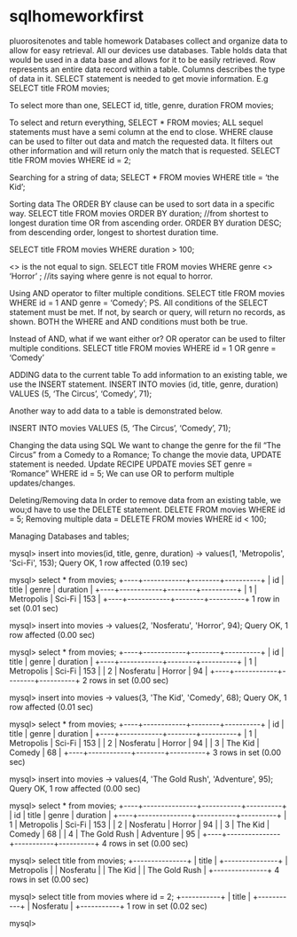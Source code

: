 # sqlhomeworkfirst
pluorositenotes and table homework 
Databases collect and organize data to allow for easy retrieval. All our devices use databases.
Table holds data that would be used in a data base and allows for it to be easily retrieved.
Row represents an entire data record within a table.
Columns describes the type of data in it.
SELECT statement is needed to get movie information. E.g 
SELECT title
FROM movies;

To select more than one,
SELECT id, title, genre, duration
FROM movies;

To select and return everything, 
SELECT  *
FROM movies;
ALL sequel statements must have a semi column at the end to close.
WHERE clause can be used to filter out data and match the requested data. It filters out other information and will return only the match that is requested.
SELECT title
FROM movies
WHERE id = 2;

Searching for a string of data;
SELECT  *
FROM movies
WHERE title = ‘the Kid’;

Sorting data
The ORDER BY  clause can be used to sort data in a specific way.
SELECT title
FROM movies
ORDER BY duration;  //from shortest to longest duration time OR from ascending order.
ORDER BY duration DESC; from descending order, longest to shortest duration time.

SELECT title
FROM movies
WHERE duration > 100;

<> is the not equal to sign.
SELECT title
FROM movies
WHERE genre <> ‘Horror’ ;  //its saying where genre is not equal to horror.


Using AND operator to filter multiple conditions.
SELECT title
FROM movies
WHERE id = 1
AND genre = ‘Comedy’;
PS. All conditions of the SELECT statement must be met. If not, by search or query, will return no records, as shown. BOTH the WHERE and AND conditions must both be true.

 Instead of AND, what if we want either or?
OR operator can be used to filter multiple conditions.
SELECT title
FROM movies
WHERE id = 1
OR genre = ‘Comedy’

ADDING data to the current table
To add information to an existing table, we use the INSERT statement.
INSERT INTO  movies (id, title, genre, duration)
VALUES (5, ‘The Circus’, ‘Comedy’, 71);

Another way to add data to a table is demonstrated below. 

INSERT INTO movies
VALUES (5, ‘The Circus’, ‘Comedy’, 71);

Changing the data using SQL
We want to change the genre for the fil “The Circus” from a Comedy to a Romance;
To change the movie data, UPDATE statement is needed.
Update RECIPE
UPDATE movies
SET genre = ‘Romance”
WHERE id = 5;
We can use OR to perform multiple updates/changes.

Deleting/Removing data
In order to remove data from an existing table, we wou;d have to use the DELETE statement.
DELETE FROM movies WHERE id = 5;
 Removing multiple data = DELETE FROM movies WHERE id < 100;
 
Managing Databases and tables; 




mysql> insert into movies(id, title, genre, duration)
    -> values(1, 'Metropolis', 'Sci-Fi', 153);
Query OK, 1 row affected (0.19 sec)

mysql> select * from movies;
+----+------------+--------+----------+
| id | title      | genre  | duration |
+----+------------+--------+----------+
|  1 | Metropolis | Sci-Fi |      153 |
+----+------------+--------+----------+
1 row in set (0.01 sec)

mysql> insert into movies
    -> values(2, 'Nosferatu', 'Horror', 94);
Query OK, 1 row affected (0.00 sec)

mysql> select * from movies;
+----+------------+--------+----------+
| id | title      | genre  | duration |
+----+------------+--------+----------+
|  1 | Metropolis | Sci-Fi |      153 |
|  2 | Nosferatu  | Horror |       94 |
+----+------------+--------+----------+
2 rows in set (0.00 sec)

mysql> insert into movies
    -> values(3, 'The Kid', 'Comedy', 68);
Query OK, 1 row affected (0.01 sec)

mysql> select * from movies;
+----+------------+--------+----------+
| id | title      | genre  | duration |
+----+------------+--------+----------+
|  1 | Metropolis | Sci-Fi |      153 |
|  2 | Nosferatu  | Horror |       94 |
|  3 | The Kid    | Comedy |       68 |
+----+------------+--------+----------+
3 rows in set (0.00 sec)

mysql> insert into movies
    -> values(4, 'The Gold Rush', 'Adventure', 95);
Query OK, 1 row affected (0.00 sec)

mysql> select * from movies;
+----+---------------+-----------+----------+
| id | title         | genre     | duration |
+----+---------------+-----------+----------+
|  1 | Metropolis    | Sci-Fi    |      153 |
|  2 | Nosferatu     | Horror    |       94 |
|  3 | The Kid       | Comedy    |       68 |
|  4 | The Gold Rush | Adventure |       95 |
+----+---------------+-----------+----------+
4 rows in set (0.00 sec)

mysql> select title from movies;
+---------------+
| title         |
+---------------+
| Metropolis    |
| Nosferatu     |
| The Kid       |
| The Gold Rush |
+---------------+
4 rows in set (0.00 sec)

mysql> select title from movies where id = 2;
+-----------+
| title     |
+-----------+
| Nosferatu |
+-----------+
1 row in set (0.02 sec)

mysql> 
